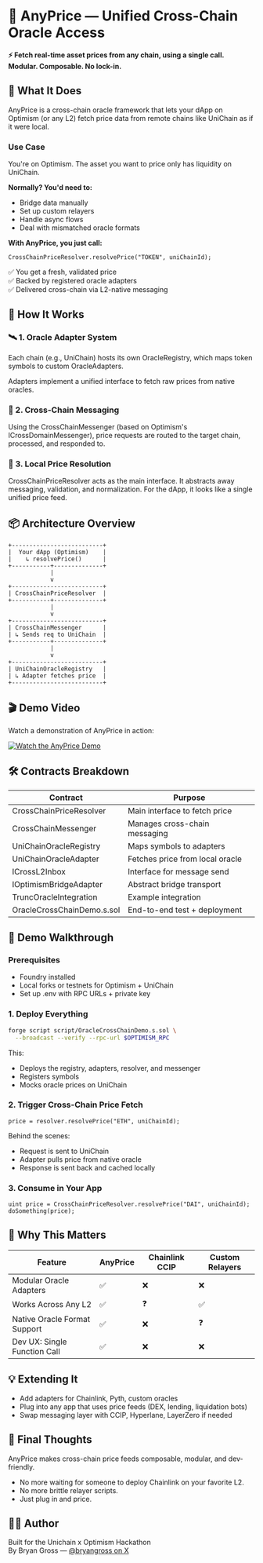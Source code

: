 # 📡 AnyPrice — Unified Cross-Chain Oracle Access

**⚡ Fetch real-time asset prices from any chain, using a single call. Modular. Composable. No lock-in.**

## 🚀 What It Does

AnyPrice is a cross-chain oracle framework that lets your dApp on Optimism (or any L2) fetch price data from remote chains like UniChain as if it were local.

### Use Case

You're on Optimism. The asset you want to price only has liquidity on UniChain.

**Normally? You'd need to:**
* Bridge data manually
* Set up custom relayers
* Handle async flows
* Deal with mismatched oracle formats

**With AnyPrice, you just call:**

```solidity
CrossChainPriceResolver.resolvePrice("TOKEN", uniChainId);
```

✅ You get a fresh, validated price  
✅ Backed by registered oracle adapters  
✅ Delivered cross-chain via L2-native messaging

## 🧱 How It Works

### 🛰 1. Oracle Adapter System

Each chain (e.g., UniChain) hosts its own OracleRegistry, which maps token symbols to custom OracleAdapters.

Adapters implement a unified interface to fetch raw prices from native oracles.

### 🔁 2. Cross-Chain Messaging

Using the CrossChainMessenger (based on Optimism's ICrossDomainMessenger), price requests are routed to the target chain, processed, and responded to.

### 🧠 3. Local Price Resolution

CrossChainPriceResolver acts as the main interface. It abstracts away messaging, validation, and normalization. For the dApp, it looks like a single unified price feed.

## 📦 Architecture Overview

```
+--------------------------+
|  Your dApp (Optimism)    |
|    ↳ resolvePrice()      |
+-----------+--------------+
            |
            v
+--------------------------+
| CrossChainPriceResolver  |
+-----------+--------------+
            |
            v
+--------------------------+
| CrossChainMessenger      |
| ↳ Sends req to UniChain  |
+-----------+--------------+
            |
            v
+--------------------------+
| UniChainOracleRegistry   |
| ↳ Adapter fetches price  |
+--------------------------+
```

## 🎬 Demo Video

Watch a demonstration of AnyPrice in action:

[![Watch the AnyPrice Demo](https://cdn.loom.com/sessions/thumbnails/f3150995f4524a42838ce76505df4978-with-play.gif)](https://www.loom.com/share/f3150995f4524a42838ce76505df4978?sid=e7088649-1748-458d-ad80-2eba9c9da8e1 "Watch the AnyPrice Demo")

## 🛠 Contracts Breakdown

| Contract | Purpose |
|----------|---------|
| CrossChainPriceResolver | Main interface to fetch price |
| CrossChainMessenger | Manages cross-chain messaging |
| UniChainOracleRegistry | Maps symbols to adapters |
| UniChainOracleAdapter | Fetches price from local oracle |
| ICrossL2Inbox | Interface for message send |
| IOptimismBridgeAdapter | Abstract bridge transport |
| TruncOracleIntegration | Example integration |
| OracleCrossChainDemo.s.sol | End-to-end test + deployment |

## 🧪 Demo Walkthrough

### Prerequisites
* Foundry installed
* Local forks or testnets for Optimism + UniChain
* Set up .env with RPC URLs + private key

### 1. Deploy Everything

```bash
forge script script/OracleCrossChainDemo.s.sol \
  --broadcast --verify --rpc-url $OPTIMISM_RPC
```

This:
* Deploys the registry, adapters, resolver, and messenger
* Registers symbols
* Mocks oracle prices on UniChain

### 2. Trigger Cross-Chain Price Fetch

```solidity
price = resolver.resolvePrice("ETH", uniChainId);
```

Behind the scenes:
* Request is sent to UniChain
* Adapter pulls price from native oracle
* Response is sent back and cached locally

### 3. Consume in Your App

```solidity
uint price = CrossChainPriceResolver.resolvePrice("DAI", uniChainId);
doSomething(price);
```

## 🧠 Why This Matters

| Feature | AnyPrice | Chainlink CCIP | Custom Relayers |
|---------|----------|----------------|-----------------|
| Modular Oracle Adapters | ✅ | ❌ | ❌ |
| Works Across Any L2 | ✅ | ❓ | ✅ |
| Native Oracle Format Support | ✅ | ❌ | ❓ |
| Dev UX: Single Function Call | ✅ | ❌ | ❌ |

## 💡 Extending It
* Add adapters for Chainlink, Pyth, custom oracles
* Plug into any app that uses price feeds (DEX, lending, liquidation bots)
* Swap messaging layer with CCIP, Hyperlane, LayerZero if needed

## 🏁 Final Thoughts

AnyPrice makes cross-chain price feeds composable, modular, and dev-friendly.

* No more waiting for someone to deploy Chainlink on your favorite L2.
* No more brittle relayer scripts.
* Just plug in and price.

## 👨‍💻 Author

Built for the Unichain x Optimism Hackathon  
By Bryan Gross — [@bryangross on X](https://twitter.com/bryangross)
